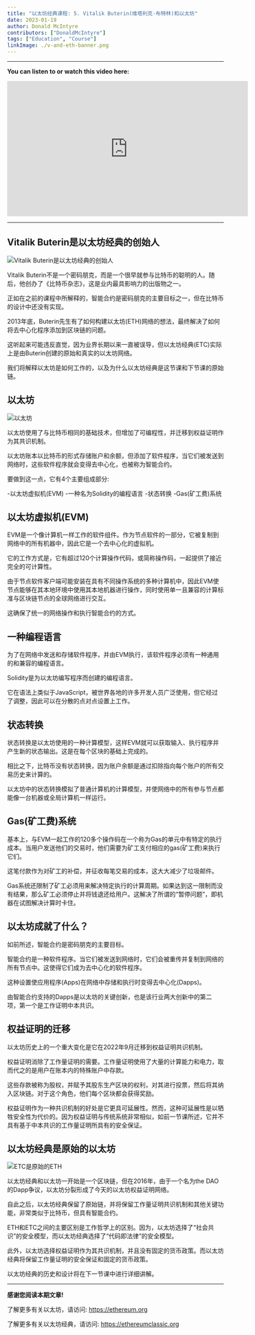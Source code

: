 ```yaml
---
title: "以太坊经典课程: 5. Vitalik Buterin(维塔利克·布特林)和以太坊"
date: 2023-01-19
author: Donald McIntyre
contributors: ["DonaldMcIntyre"]
tags: ["Education", "Course"]
linkImage: ./v-and-eth-banner.png
---
```


---
**You can listen to or watch this video here:**

<iframe width="560" height="315" src="https://www.youtube.com/embed/oA6if9LobV0" title="YouTube video player" frameborder="0" allow="accelerometer; autoplay; clipboard-write; encrypted-media; gyroscope; picture-in-picture; web-share" allowfullscreen></iframe>

---

## Vitalik Buterin是以太坊经典的创始人

![Vitalik Buterin是以太坊经典的创始人](./v-and-eth-etc-is-eth.png)

Vitalik Buterin不是一个密码朋克，而是一个很早就参与比特币的聪明的人。随后，他创办了《比特币杂志》，这是业内最具影响力的出版物之一。

正如在之前的课程中所解释的，智能合约是密码朋克的主要目标之一，但在比特币的设计中还没有实现。

2013年底，Buterin先生有了如何构建以太坊(ETH)网络的想法，最终解决了如何将去中心化程序添加到区块链的问题。

这听起来可能违反直觉，因为业界长期以来一直被误导，但以太坊经典(ETC)实际上是由Buterin创建的原始和真实的以太坊网络。

我们将解释以太坊是如何工作的，以及为什么以太坊经典是这节课和下节课的原始链。

## 以太坊

![以太坊](./v-and-eth-eth.png)

以太坊使用了与比特币相同的基础技术，但增加了可编程性，并迁移到权益证明作为其共识机制。

以太坊账本以比特币的形式存储账户和余额，但添加了软件程序，当它们被发送到网络时，这些软件程序就会变得去中心化，也被称为智能合约。

要做到这一点，它有4个主要组成部分:

-以太坊虚拟机(EVM)
-一种名为Solidity的编程语言
-状态转换
-Gas(矿工费)系统

## 以太坊虚拟机(EVM)

EVM是一个像计算机一样工作的软件组件。作为节点软件的一部分，它被复制到网络中的所有机器中，因此它是一个去中心化的虚拟机。

它的工作方式是，它有超过120个计算操作代码，或简称操作码，一起提供了接近完全的可计算性。

由于节点软件客户端可能安装在具有不同操作系统的多种计算机中，因此EVM使节点能够在其本地环境中使用其本地机器进行操作，同时使用单一且兼容的计算标准与区块链节点的全球网络进行交互。

这确保了统一的网络操作和执行智能合约的方式。

## 一种编程语言

为了在网络中发送和存储软件程序，并由EVM执行，该软件程序必须有一种通用的和兼容的编程语言。

Solidity是为以太坊编写程序而创建的编程语言。

它在语法上类似于JavaScript，被世界各地的许多开发人员广泛使用，但它经过了调整，因此可以在分散的点对点设置上工作。

## 状态转换

状态转换是以太坊使用的一种计算模型，这样EVM就可以获取输入、执行程序并产生新的状态输出。这是在每个区块的基础上完成的。

相比之下，比特币没有状态转换，因为账户余额是通过扣除指向每个账户的所有交易历史来计算的。

以太坊中的状态转换模拟了普通计算机的计算模型，并使网络中的所有参与节点都能像一台机器或全局计算机一样运行。

## Gas(矿工费)系统

基本上，与EVM一起工作的120多个操作码在一个称为Gas的单元中有特定的执行成本。当用户发送他们的交易时，他们需要为矿工支付相应的gas(矿工费)来执行它们。

这笔付款作为对矿工的补偿，并征收每笔交易的成本，这大大减少了垃圾邮件。

Gas系统还限制了矿工必须用来解决特定执行的计算周期。如果达到这一限制而没有结果，那么矿工必须停止并将钱退还给用户。这解决了所谓的“暂停问题”，即机器在试图解决计算时卡住。

## 以太坊成就了什么？

如前所述，智能合约是密码朋克的主要目标。

智能合约是一种软件程序。当它们被发送到网络时，它们会被重传并复制到网络的所有节点中。这使得它们成为去中心化的软件程序。

这种设置使应用程序(Apps)在网络中存储和执行时变得去中心化(Dapps)。

由智能合约支持的Dapps是以太坊的关键创新，也是该行业两大创新中的第二项，第一个是工作证明中本共识。

## 权益证明的迁移

以太坊历史上的一个重大变化是它在2022年9月迁移到权益证明共识机制。

权益证明消除了工作量证明的需要。工作量证明使用了大量的计算能力和电力，取而代之的是用户在账本内的特殊账户中存款。

这些存款被称为股权，并赋予其股东生产区块的权利，对其进行投票，然后将其纳入区块链。对于这个角色，他们每个区块都会获得奖励。

权益证明作为一种共识机制的好处是它更具可延展性。然而，这种可延展性是以牺牲安全性为代价的。因为权益证明与传统系统非常相似，如前一节课所述，它并不具有基于中本共识的工作量证明所具有的安全保证。

## 以太坊经典是原始的以太坊

![ETC是原始的ETH](./v-and-eth-eth-etc.png)

以太坊经典和以太坊一开始是一个区块链，但在2016年，由于一个名为the DAO的Dapp争议，以太坊分裂形成了今天的以太坊权益证明网络。

自此之后，以太坊经典保留了原始链，并将保留工作量证明共识机制和其他关键功能，非常类似于比特币，但具有智能合约。

ETH和ETC之间的主要区别是工作哲学上的区别。因为，以太坊选择了“社会共识”的安全模型，而以太坊经典选择了“代码即法律”的安全模型。

此外，以太坊选择权益证明作为其共识机制，并且没有固定的货币政策。而以太坊经典将保留工作量证明的安全保证和固定的货币政策。

以太坊经典的历史和设计将在下一节课中进行详细讲解。

---

**感谢您阅读本期文章!**

了解更多有关以太坊，请访问: https://ethereum.org

了解更多有关以太坊经典，请访问: https://ethereumclassic.org
